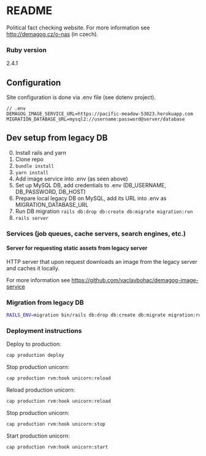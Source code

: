 # README

Political fact checking website. For more information see http://demagog.cz/o-nas (in czech).

### Ruby version

2.4.1

## Configuration

Site configuration is done via .env file (see dotenv project).

```
// .env
DEMAGOG_IMAGE_SERVICE_URL=https://pacific-meadow-53023.herokuapp.com
MIGRATION_DATABASE_URL=mysql2://username:password@server/database
```

## Dev setup from legacy DB

0. Install rails and yarn
1. Clone repo
2. `bundle install`
3. `yarn install`
4. Add image service into .env (as seen above)
5. Set up MySQL DB, add credentials to .env (DB_USERNAME, DB_PASSWORD, DB_HOST)
6. Prepare local legacy DB on MySQL, add its URL into .env as MIGRATION_DATABASE_URL
7. Run DB migration `rails db:drop db:create db:migrate migration:run`
8. `rails server`

### Services (job queues, cache servers, search engines, etc.)

#### Server for requesting static assets from legacy server

HTTP server that upon request downloads an image from the legacy server and caches it locally.

For more information see https://github.com/vaclavbohac/demagog-image-service

### Migration from legacy DB

```sh
RAILS_ENV=migration bin/rails db:drop db:create db:migrate migration:run
```

### Deployment instructions

Deploy to production:
```sh
cap production deploy
```

Stop production unicorn:
```sh
cap production rvm:hook unicorn:reload
```

Reload production unicorn:
```sh
cap production rvm:hook unicorn:reload
```

Stop production unicorn:
```sh
cap production rvm:hook unicorn:stop
```

Start production unicorn:
```sh
cap production rvm:hook unicorn:start
```
